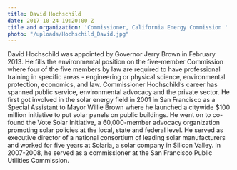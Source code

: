 ```yaml
---
title: David Hochschild
date: 2017-10-24 19:20:00 Z
title and organization: 'Commissioner, California Energy Commission '
photo: "/uploads/Hochschild_David.jpg"
---
```


David Hochschild was appointed by Governor Jerry Brown in February 2013. He fills the environmental position on the five-member Commission where four of the five members by law are required to have professional training in specific areas - engineering or physical science, environmental protection, economics, and law. Commissioner Hochschild’s career has spanned public service, environmental advocacy and the private sector. He first got involved in the solar energy field in 2001 in San Francisco as a Special Assistant to Mayor Willie Brown where he launched a citywide $100 million initiative to put solar panels on public buildings. He went on to co-found the Vote Solar Initiative, a 60,000-member advocacy organization promoting solar policies at the local, state and federal level. He served as executive director of a national consortium of leading solar manufacturers and worked for five years at Solaria, a solar company in Silicon Valley. In 2007-2008, he served as a commissioner at the San Francisco Public Utilities Commission.